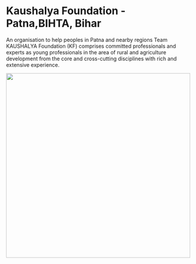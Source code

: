 # Kaushalya Foundation - Patna,BIHTA, Bihar

An organisation to help peoples in Patna and nearby regions
Team KAUSHALYA Foundation (KF) comprises committed professionals and experts as young professionals in the area of rural and agriculture development from the core and cross-cutting disciplines with rich and extensive experience.

<img src="1.jpg"  width = 500dp/>
